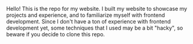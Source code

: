 Hello! This is the repo for my website. I built my website to showcase my projects and experience, and to familiarize myself with frontend development. Since I don't have a ton of experience with frontend development yet, some techniques that I used may be a bit "hacky", so beware if you decide to clone this repo.
